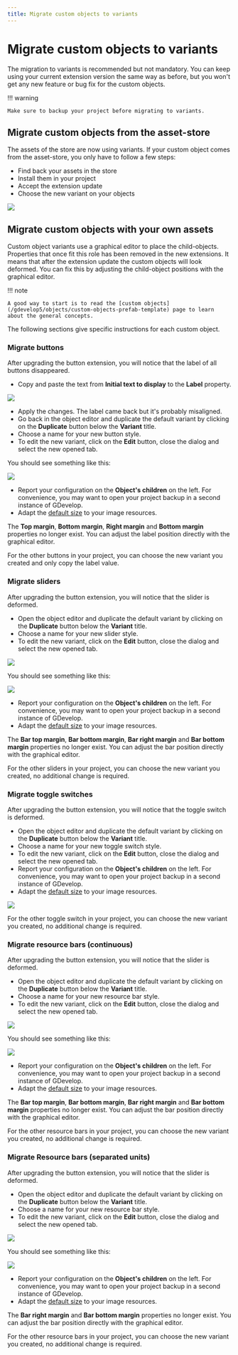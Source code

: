 ```yaml
---
title: Migrate custom objects to variants
---
```

# Migrate custom objects to variants

The migration to variants is recommended but not mandatory. You can keep using your current extension version the same way as before, but you won't get any new feature or bug fix for the custom objects.

!!! warning

    Make sure to backup your project before migrating to variants.


## Migrate custom objects from the asset-store

The assets of the store are now using variants. If your custom object comes from the asset-store, you only have to follow a few steps:
- Find back your assets in the store
- Install them in your project
- Accept the extension update
- Choose the new variant on your objects

![](./variant-selector.png)


## Migrate custom objects with your own assets

Custom object variants use a graphical editor to place the child-objects. Properties that once fit this role has been removed in the new extensions. It means that after the extension update the custom objects will look deformed. You can fix this by adjusting the child-object positions with the graphical editor.

!!! note

    A good way to start is to read the [custom objects](/gdevelop5/objects/custom-objects-prefab-template) page to learn about the general concepts.

The following sections give specific instructions for each custom object.

### Migrate buttons

After upgrading the button extension, you will notice that the label of all buttons disappeared.
- Copy and paste the text from **Initial text to display** to the **Label** property.

![](./button-properties.png)

- Apply the changes. The label came back but it's probably misaligned.
- Go back in the object editor and duplicate the default variant by clicking on the **Duplicate** button below the **Variant** title.
- Choose a name for your new button style.
- To edit the new variant, click on the **Edit** button, close the dialog and select the new opened tab.

You should see something like this:

![](./button-children.png)

- Report your configuration on the **Object's children** on the left. For convenience, you may want to open your project backup in a second instance of GDevelop.
- Adapt the [default size](/gdevelop5/objects/custom-objects-prefab-template#change-the-default-size-of-a-custom-object) to your image resources.

The **Top margin**, **Bottom margin**, **Right margin** and **Bottom margin** properties no longer exist. You can adjust the label position directly with the graphical editor.

For the other buttons in your project, you can choose the new variant you created and only copy the label value.


### Migrate sliders

After upgrading the button extension, you will notice that the slider is deformed.
- Open the object editor and duplicate the default variant by clicking on the **Duplicate** button below the **Variant** title.
- Choose a name for your new slider style.
- To edit the new variant, click on the **Edit** button, close the dialog and select the new opened tab.

![](./variant-selector.png)

You should see something like this:

![](./slider-children.png)

- Report your configuration on the **Object's children** on the left. For convenience, you may want to open your project backup in a second instance of GDevelop.
- Adapt the [default size](/gdevelop5/objects/custom-objects-prefab-template#change-the-default-size-of-a-custom-object) to your image resources.

The **Bar top margin**, **Bar bottom margin**, **Bar right margin** and **Bar bottom margin** properties no longer exist. You can adjust the bar position directly with the graphical editor.

For the other sliders in your project, you can choose the new variant you created, no additional change is required.


### Migrate toggle switches

After upgrading the button extension, you will notice that the toggle switch is deformed.
- Open the object editor and duplicate the default variant by clicking on the **Duplicate** button below the **Variant** title.
- Choose a name for your new toggle switch style.
- To edit the new variant, click on the **Edit** button, close the dialog and select the new opened tab.
- Report your configuration on the **Object's children** on the left. For convenience, you may want to open your project backup in a second instance of GDevelop.
- Adapt the [default size](/gdevelop5/objects/custom-objects-prefab-template#change-the-default-size-of-a-custom-object) to your image resources.

![](./variant-selector.png)

For the other toggle switch in your project, you can choose the new variant you created, no additional change is required.


### Migrate resource bars (continuous)

After upgrading the button extension, you will notice that the slider is deformed.
- Open the object editor and duplicate the default variant by clicking on the **Duplicate** button below the **Variant** title.
- Choose a name for your new resource bar style.
- To edit the new variant, click on the **Edit** button, close the dialog and select the new opened tab.

![](./variant-selector.png)

You should see something like this:

![](./resource-bar-continuous-children.png)

- Report your configuration on the **Object's children** on the left. For convenience, you may want to open your project backup in a second instance of GDevelop.
- Adapt the [default size](/gdevelop5/objects/custom-objects-prefab-template#change-the-default-size-of-a-custom-object) to your image resources.

The **Bar top margin**, **Bar bottom margin**, **Bar right margin** and **Bar bottom margin** properties no longer exist. You can adjust the bar position directly with the graphical editor.

For the other resource bars in your project, you can choose the new variant you created, no additional change is required.


### Migrate Resource bars (separated units)

After upgrading the button extension, you will notice that the slider is deformed.
- Open the object editor and duplicate the default variant by clicking on the **Duplicate** button below the **Variant** title.
- Choose a name for your new resource bar style.
- To edit the new variant, click on the **Edit** button, close the dialog and select the new opened tab.

![](./variant-selector.png)

You should see something like this:

![](./resource-bar-unit-children.png)

- Report your configuration on the **Object's children** on the left. For convenience, you may want to open your project backup in a second instance of GDevelop.
- Adapt the [default size](/gdevelop5/objects/custom-objects-prefab-template#change-the-default-size-of-a-custom-object) to your image resources.

The **Bar right margin** and **Bar bottom margin** properties no longer exist. You can adjust the bar position directly with the graphical editor.

For the other resource bars in your project, you can choose the new variant you created, no additional change is required.



